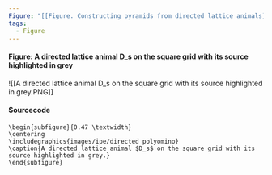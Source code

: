 ```yaml
---
Figure: "[[Figure. Constructing pyramids from directed lattice animals]]"
tags:
  - Figure
---
```

#### Figure: A directed lattice animal D_s on the square grid with its source highlighted in grey

![[A directed lattice animal D_s on the square grid with its source highlighted in grey.PNG]]

#### Sourcecode

```
\begin{subfigure}{0.47 \textwidth}
\centering
\includegraphics{images/ipe/directed polyomino}
\caption{A directed lattice animal $D_s$ on the square grid with its source highlighted in grey.}
\end{subfigure}
```